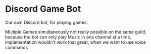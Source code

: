 # Discord Game Bot
Our own Discord bot, for playing games.

Multiple Games simultaneously not really possible on the same guild, because the bot can only play Music in one channel at a time, implementation wouldn't work that great, when we want to use voice commands
